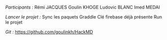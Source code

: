 *Participants :*
Rémi JACQUES
Goulin KHOGE
Ludovic BLANC
Imed MEDAI


*Lancer le projet :*
Sync les paquets Graddle
Clé firebase déjà présente
Run le projet

*Git :*
https://github.com/goulinkh/HackMD
